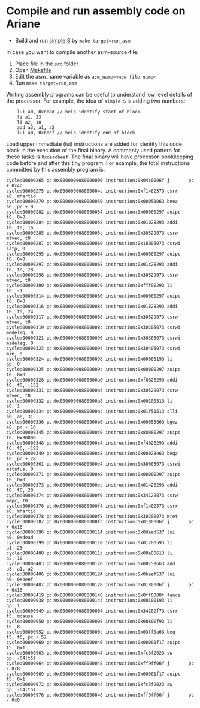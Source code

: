 # Compile and run assembly code on Ariane

* Build and run [simple.S](https://bitbucket.org/taylor-bsg/cse548-18sp-hw/src/master/hw1/src/simple.S) by `make target=run_asm`

In case you want to compile another asm-source-file:

1. Place file in the `src` folder
2. Open [Makefile](https://bitbucket.org/taylor-bsg/cse548-18sp-hw/src/master/hw1/Makefile)
3. Edit the asm_name variable as `asm_name=<new-file-name>`
4. Run `make target=run_asm`

Writing assembly programs can be useful to understand low level details of the processor. For example, the idea of `simple.S` is
adding two numbers:
	
```
	lui a0, 0xdead // help identify start of block
	li a1, 23
	li a2, 10
	add a3, a1, a2
	lui a0, 0xbeef // help identify end of block
```

Load upper immediate (lui) instructions are added for identify this code block in the execution of the final binary. A commonly used
pattern for these tasks is `0xdeadbeef`. The final binary will have processor-bookkeeping code before and after this tiny program.
For example, the total instructions committed by this assembly program is:

```
cycle:00000265 pc:0x0000000080000000 instruction:0x04c0006f j       pc + 0x4c
cycle:00000275 pc:0x000000008000004c instruction:0xf1402573 csrr    a0, mhartid
cycle:00000279 pc:0x0000000080000050 instruction:0x00051063 bnez    a0, pc + 0
cycle:00000282 pc:0x0000000080000054 instruction:0x00000297 auipc   t0, 0x0
cycle:00000284 pc:0x0000000080000058 instruction:0x01028293 addi    t0, t0, 16
cycle:00000285 pc:0x000000008000005c instruction:0x30529073 csrw    mtvec, t0
cycle:00000287 pc:0x0000000080000060 instruction:0x18005073 csrwi   satp, 0
cycle:00000295 pc:0x0000000080000064 instruction:0x00000297 auipc   t0, 0x0
cycle:00000297 pc:0x0000000080000068 instruction:0x01c28293 addi    t0, t0, 28
cycle:00000298 pc:0x000000008000006c instruction:0x30529073 csrw    mtvec, t0
cycle:00000300 pc:0x0000000080000070 instruction:0xfff00293 li      t0, -1
cycle:00000314 pc:0x0000000080000080 instruction:0x00000297 auipc   t0, 0x0
cycle:00000316 pc:0x0000000080000084 instruction:0x01828293 addi    t0, t0, 24
cycle:00000317 pc:0x0000000080000088 instruction:0x30529073 csrw    mtvec, t0
cycle:00000319 pc:0x000000008000008c instruction:0x30205073 csrwi   medeleg, 0
cycle:00000321 pc:0x0000000080000090 instruction:0x30305073 csrwi   mideleg, 0
cycle:00000323 pc:0x0000000080000094 instruction:0x30405073 csrwi   mie, 0
cycle:00000324 pc:0x0000000080000098 instruction:0x00000193 li      gp, 0
cycle:00000325 pc:0x000000008000009c instruction:0x00000297 auipc   t0, 0x0
cycle:00000328 pc:0x00000000800000a0 instruction:0xf6828293 addi    t0, t0, -152
cycle:00000331 pc:0x00000000800000a4 instruction:0x30529073 csrw    mtvec, t0
cycle:00000332 pc:0x00000000800000a8 instruction:0x00100513 li      a0, 1
cycle:00000334 pc:0x00000000800000ac instruction:0x01f51513 slli    a0, a0, 31
cycle:00000336 pc:0x00000000800000b0 instruction:0x00055863 bgez    a0, pc + 16
cycle:00000345 pc:0x00000000800000c0 instruction:0x80000297 auipc   t0, 0x80000
cycle:00000348 pc:0x00000000800000c4 instruction:0xf4028293 addi    t0, t0, -192
cycle:00000349 pc:0x00000000800000c8 instruction:0x00028e63 beqz    t0, pc + 28
cycle:00000361 pc:0x00000000800000e4 instruction:0x30005073 csrwi   mstatus, 0
cycle:00000371 pc:0x00000000800000e8 instruction:0x00000297 auipc   t0, 0x0
cycle:00000373 pc:0x00000000800000ec instruction:0x01428293 addi    t0, t0, 20
cycle:00000374 pc:0x00000000800000f0 instruction:0x34129073 csrw    mepc, t0
cycle:00000376 pc:0x00000000800000f4 instruction:0xf1402573 csrr    a0, mhartid
cycle:00000378 pc:0x00000000800000f8 instruction:0x30200073 mret
cycle:00000387 pc:0x00000000800000fc instruction:0x0180006f j       pc + 0x18
cycle:00000396 pc:0x0000000080000114 instruction:0x0dead537 lui     a0, 0xdead
cycle:00000399 pc:0x0000000080000118 instruction:0x01700593 li      a1, 23
cycle:00000400 pc:0x000000008000011c instruction:0x00a00613 li      a2, 10
cycle:00000403 pc:0x0000000080000120 instruction:0x00c586b3 add     a3, a1, a2
cycle:00000406 pc:0x0000000080000124 instruction:0x0beef537 lui     a0, 0xbeef
cycle:00000407 pc:0x0000000080000128 instruction:0x0180006f j       pc + 0x18
cycle:00000419 pc:0x0000000080000140 instruction:0x0ff0000f fence
cycle:00000938 pc:0x0000000080000144 instruction:0x00100193 li      gp, 1
cycle:00000949 pc:0x0000000080000004 instruction:0x34202f73 csrr    t5, mcause
cycle:00000950 pc:0x0000000080000008 instruction:0x00800f93 li      t6, 8
cycle:00000952 pc:0x000000008000000c instruction:0x03ff0a63 beq     t5, t6, pc + 52
cycle:00000960 pc:0x0000000080000040 instruction:0x00001f17 auipc   t5, 0x1
cycle:00000963 pc:0x0000000080000044 instruction:0xfc3f2023 sw      gp, -64(t5)
cycle:00000964 pc:0x0000000080000048 instruction:0xff9ff06f j       pc - 0x8
cycle:00000969 pc:0x0000000080000040 instruction:0x00001f17 auipc   t5, 0x1
cycle:00000972 pc:0x0000000080000044 instruction:0xfc3f2023 sw      gp, -64(t5)
cycle:00000976 pc:0x0000000080000048 instruction:0xff9ff06f j       pc - 0x8
```
